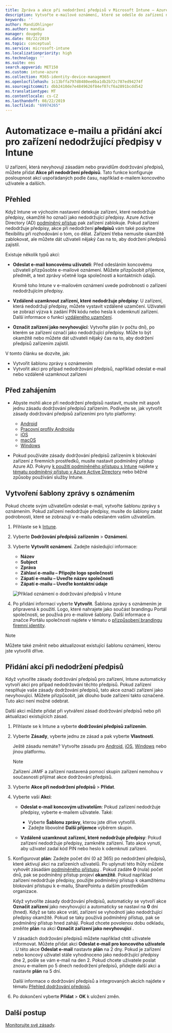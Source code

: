 ```yaml
---
title: Zpráva a akce při nedodržení předpisů v Microsoft Intune – Azure | Microsoft Docs
description: Vytvořte e-mailové oznámení, které se odešle do zařízení nedodržujícího předpisy. Přidejte akce, které se provedou, když je zařízení označeno jako nedodržující předpisy. Můžete třeba přidat období odkladu, během kterého musí uživatel dodržení předpisů zajistit, nebo vytvořit plán k zablokování přístupu, dokud zařízení nebude předpisy dodržovat. Použijte k tomu Microsoft Intune v Azure.
keywords: ''
author: MandiOhlinger
ms.author: mandia
manager: dougeby
ms.date: 08/22/2019
ms.topic: conceptual
ms.service: microsoft-intune
ms.localizationpriority: high
ms.technology: ''
ms.suite: ems
search.appverid: MET150
ms.custom: intune-azure
ms.collection: M365-identity-device-management
ms.openlocfilehash: 1c13bffa797d8480ee0ba1db2b72c787ed94274f
ms.sourcegitcommit: dbb2410de7e4849626f84ef07cf6a2891bcdd542
ms.translationtype: MT
ms.contentlocale: cs-CZ
ms.lasthandoff: 08/22/2019
ms.locfileid: "69974265"
---
```

# <a name="automate-email-and-add-actions-for-noncompliant-devices-in-intune"></a>Automatizace e-mailu a přidání akcí pro zařízení nedodržující předpisy v Intune

U zařízení, která nevyhovují zásadám nebo pravidlům dodržování předpisů, můžete přidat **Akce při nedodržení předpisů**. Tato funkce konfiguruje posloupnost akcí uspořádaných podle času, například e-mailem koncového uživatele a dalších.

## <a name="overview"></a>Přehled

Když Intune ve výchozím nastavení detekuje zařízení, které nedodržuje předpisy, okamžitě ho označí jako nedodržující předpisy. Azure Active Directory (AD) [podmíněný přístup](https://docs.microsoft.com/azure/active-directory/active-directory-conditional-access-azure-portal) pak zařízení zablokuje. Pokud zařízení nedodržuje předpisy, akce při nedodržení **předpisů** vám také poskytne flexibilitu při rozhodování o tom, co dělat. Zařízení třeba nemusíte okamžitě zablokovat, ale můžete dát uživateli nějaký čas na to, aby dodržení předpisů zajistil.

Existuje několik typů akcí:

- **Odeslat e-mail koncovému uživateli**: Před odesláním koncovému uživateli přizpůsobte e-mailové oznámení. Můžete přizpůsobit příjemce, předmět, a text zprávy včetně loga společnosti a kontaktních údajů.

    Kromě toho Intune v e-mailovém oznámení uvede podrobnosti o zařízení nedodržujícím předpisy.

- **Vzdáleně uzamknout zařízení, které nedodržuje předpisy**: U zařízení, která nedodržují předpisy, můžete vystavit vzdálené uzamčení. Uživateli se zobrazí výzva k zadání PIN kódu nebo hesla k odemknutí zařízení. Další informace o funkci [vzdáleného uzamčení](device-remote-lock.md). 

- **Označit zařízení jako nevyhovující**: Vytvořte plán (v počtu dní), po kterém se zařízení označí jako nedodržující předpisy. Může to být okamžitě nebo můžete dát uživateli nějaký čas na to, aby dodržení předpisů zařízením zajistil.

V tomto článku se dozvíte, jak:

- Vytvořit šablonu zprávy s oznámením
- Vytvořit akci pro případ nedodržování předpisů, například odeslat e-mail nebo vzdáleně uzamknout zařízení


## <a name="before-you-begin"></a>Před zahájením

- Abyste mohli akce při nedodržení předpisů nastavit, musíte mít aspoň jednu zásadu dodržování předpisů zařízením. Podívejte se, jak vytvořit zásady dodržování předpisů zařízeními pro tyto platformy:

  - [Android](compliance-policy-create-android.md)
  - [Pracovní profily Androidu](compliance-policy-create-android-for-work.md)
  - [iOS](compliance-policy-create-ios.md)
  - [macOS](compliance-policy-create-mac-os.md)
  - [Windows](compliance-policy-create-windows.md)

- Pokud používáte zásady dodržování předpisů zařízením k blokování zařízení z firemních prostředků, musíte nastavit podmíněný přístup Azure AD. Pokyny [k použití podmíněného přístupu s Intune](conditional-access-intune-common-ways-use.md) najdete [v tématu podmíněný přístup v Azure Active Directory](https://docs.microsoft.com/azure/active-directory/active-directory-conditional-access-azure-portal) nebo běžné způsoby používání služby Intune.

## <a name="create-a-notification-message-template"></a>Vytvoření šablony zprávy s oznámením

Pokud chcete svým uživatelům odeslat e-mail, vytvořte šablonu zprávy s oznámením. Pokud zařízení nedodržuje předpisy, musíte do šablony zadat podrobnosti, které se zobrazují v e-mailu odeslaném vašim uživatelům.

1. Přihlaste se k [Intune](https://go.microsoft.com/fwlink/?linkid=2090973).
2. Vyberte **Dodržování předpisů zařízením** > **Oznámení**.
3. Vyberte **Vytvořit oznámení**. Zadejte následující informace:

   - **Název**
   - **Subject**
   - **Zpráva**
   - **Záhlaví e-mailu – Připojte logo společnosti**
   - **Zápatí e-mailu – Uveďte název společnosti**
   - **Zápatí e-mailu – Uveďte kontaktní údaje**

   ![Příklad oznámení o dodržování předpisů v Intune](./media/actionsfornoncompliance-1.PNG)

4. Po přidání informací vyberte **Vytvořit**. Šablona zprávy s oznámením je připravená k použití. Logo, které nahrajete jako součást brandingu Portál společnosti, se používá pro e-mailové šablony. Další informace o značce Portálu společnosti najdete v tématu o [přizpůsobení brandingu firemní identity](company-portal-app.md#company-identity-branding-customization).

> [!NOTE]
> Můžete také změnit nebo aktualizovat existující šablonu oznámení, kterou jste vytvořili dříve.

## <a name="add-actions-for-noncompliance"></a>Přidání akcí při nedodržení předpisů

Když vytvoříte zásady dodržování předpisů pro zařízení, Intune automaticky vytvoří akci pro případ nedodržování těchto předpisů. Pokud zařízení nesplňuje vaše zásady dodržování předpisů, tato akce označí zařízení jako nevyhovující. Můžete přizpůsobit, jak dlouho bude zařízení takto označené. Tuto akci není možné odebrat.

Další akci můžete přidat při vytváření zásad dodržování předpisů nebo při aktualizaci existujících zásad. 

1. Přihlaste [](https://go.microsoft.com/fwlink/?linkid=2090973) se k Intune a vyberte **dodržování předpisů zařízením**.
2. Vyberte **Zásady**, vyberte jednu ze zásad a pak vyberte **Vlastnosti**. 

    Ještě zásadu nemáte? Vytvořte zásadu pro [Android](compliance-policy-create-android.md), [iOS](compliance-policy-create-ios.md), [Windows](compliance-policy-create-windows.md) nebo jinou platformu.
  
    > [!NOTE]
    > Zařízení JAMF a zařízení nastavená pomocí skupin zařízení nemohou v současnosti přijímat akce dodržování předpisů.

3. Vyberte **Akce při nedodržení předpisů** > **Přidat**.
4. Vyberte vaši **Akci**: 

    - **Odeslat e-mail koncovým uživatelům**: Pokud zařízení nedodržuje předpisy, vyberte e-mailem uživatele. Také: 
    
         - Vyberte **Šablonu zprávy**, kterou jste dříve vytvořili.
         - Zadejte libovolné **Další příjemce** výběrem skupin.
    
    - **Vzdáleně uzamknout zařízení, které nedodržuje předpisy**: Pokud zařízení nedodržuje předpisy, zamkněte zařízení. Tato akce vynutí, aby uživatel zadal kód PIN nebo heslo k odemknutí zařízení. 
    
5. Konfigurovat **plán**: Zadejte počet dní (0 až 365) po nedodržení předpisů, které aktivují akci na zařízeních uživatelů. Po uplynutí této lhůty můžete vyhovět zásadám [podmíněného přístupu](conditional-access-intune-common-ways-use.md) . Pokud zadáte **0** (nula) počet dnů, pak se podmíněný přístup projeví **okamžitě**. Pokud například zařízení nedodržuje předpisy, použijte podmíněný přístup k okamžitému blokování přístupu k e-mailu, SharePointu a dalším prostředkům organizace.

    Když vytvoříte zásady dodržování předpisů, automaticky se vytvoří akce **Označit zařízení** jako nevyhovující a automaticky se nastaví na **0** dní (hned). Když se tato akce vrátí, zařízení se vyhodnotí jako nedodržující předpisy okamžitě. Pokud se taky používá podmíněný přístup, pak se podmíněný přístup hned zahájí. Pokud chcete povolenou dobu odkladu, změňte **plán** na akci **Označit zařízení jako nevyhovující** .
    
    V zásadách dodržování předpisů můžete například chtít uživatele informovat. Můžete přidat akci **Odeslat e-mail pro koncového uživatele** . U této akce **Odeslat e-mail** nastavte **plán** na 2 dny. Pokud je zařízení nebo koncový uživatel stále vyhodnoceno jako nedodržující předpisy dne 2, pošle se vám e-mail na den 2. Pokud chcete uživatele poslat znovu e-mailem po 5 dnech nedodržení předpisů, přidejte další akci a nastavte **plán** na 5 dní.

    Další informace o dodržování předpisů a integrovaných akcích najdete v tématu [Přehled dodržování předpisů](device-compliance-get-started.md).

6. Po dokončení vyberte **Přidat** > **OK** k uložení změn.

## <a name="next-steps"></a>Další postup

[Monitorujte své zásady](compliance-policy-monitor.md).
